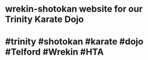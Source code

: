 # wrekin-shotokan website for our Trinity Karate Dojo 
# #trinity #shotokan #karate #dojo #Telford #Wrekin #HTA
